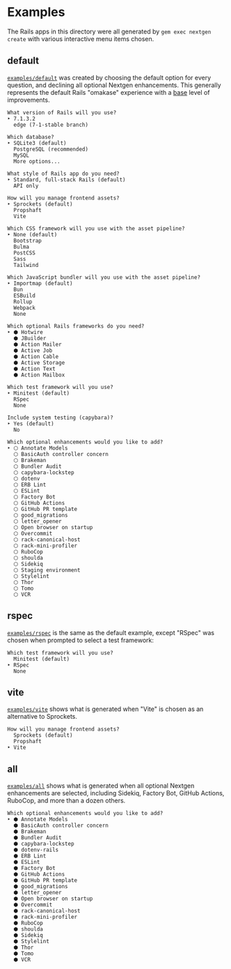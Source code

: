 # Examples

The Rails apps in this directory were all generated by `gem exec nextgen create` with various interactive menu items chosen.

## default

[`examples/default`](./default) was created by choosing the default option for every question, and declining all optional Nextgen enhancements. This generally represents the default Rails "omakase" experience with a [base](../lib/nextgen/generators/base.rb) level of improvements.

```
What version of Rails will you use?
‣ 7.1.3.2
  edge (7-1-stable branch)

Which database?
‣ SQLite3 (default)
  PostgreSQL (recommended)
  MySQL
  More options...

What style of Rails app do you need?
‣ Standard, full-stack Rails (default)
  API only

How will you manage frontend assets?
‣ Sprockets (default)
  Propshaft
  Vite

Which CSS framework will you use with the asset pipeline?
‣ None (default)
  Bootstrap
  Bulma
  PostCSS
  Sass
  Tailwind

Which JavaScript bundler will you use with the asset pipeline?
‣ Importmap (default)
  Bun
  ESBuild
  Rollup
  Webpack
  None

Which optional Rails frameworks do you need?
‣ ⬢ Hotwire
  ⬢ JBuilder
  ⬢ Action Mailer
  ⬢ Active Job
  ⬢ Action Cable
  ⬢ Active Storage
  ⬢ Action Text
  ⬢ Action Mailbox

Which test framework will you use?
‣ Minitest (default)
  RSpec
  None

Include system testing (capybara)?
‣ Yes (default)
  No

Which optional enhancements would you like to add?
‣ ⬡ Annotate Models
  ⬡ BasicAuth controller concern
  ⬡ Brakeman
  ⬡ Bundler Audit
  ⬡ capybara-lockstep
  ⬡ dotenv
  ⬡ ERB Lint
  ⬡ ESLint
  ⬡ Factory Bot
  ⬡ GitHub Actions
  ⬡ GitHub PR template
  ⬡ good_migrations
  ⬡ letter_opener
  ⬡ Open browser on startup
  ⬡ Overcommit
  ⬡ rack-canonical-host
  ⬡ rack-mini-profiler
  ⬡ RuboCop
  ⬡ shoulda
  ⬡ Sidekiq
  ⬡ Staging environment
  ⬡ Stylelint
  ⬡ Thor
  ⬡ Tomo
  ⬡ VCR
```

## rspec

[`examples/rspec`](./rspec) is the same as the default example, except "RSpec" was chosen when prompted to select a test framework:

```
Which test framework will you use?
  Minitest (default)
‣ RSpec
  None
```

## vite

[`examples/vite`](./vite) shows what is generated when "Vite" is chosen as an alternative to Sprockets.

```
How will you manage frontend assets?
  Sprockets (default)
  Propshaft
‣ Vite
```

## all

[`examples/all`](./all) shows what is generated when all optional Nextgen enhancements are selected, including Sidekiq, Factory Bot, GitHub Actions, RuboCop, and more than a dozen others.

```
Which optional enhancements would you like to add?
‣ ⬢ Annotate Models
  ⬢ BasicAuth controller concern
  ⬢ Brakeman
  ⬢ Bundler Audit
  ⬢ capybara-lockstep
  ⬢ dotenv-rails
  ⬢ ERB Lint
  ⬢ ESLint
  ⬢ Factory Bot
  ⬢ GitHub Actions
  ⬢ GitHub PR template
  ⬢ good_migrations
  ⬢ letter_opener
  ⬢ Open browser on startup
  ⬢ Overcommit
  ⬢ rack-canonical-host
  ⬢ rack-mini-profiler
  ⬢ RuboCop
  ⬢ shoulda
  ⬢ Sidekiq
  ⬢ Stylelint
  ⬢ Thor
  ⬢ Tomo
  ⬢ VCR
```
